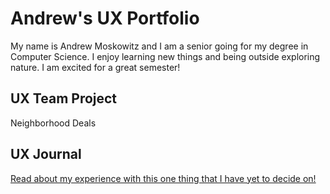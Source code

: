# Andrew's UX Portfolio

My name is Andrew Moskowitz and I am a senior going for my degree in Computer Science. I enjoy learning new things and being outside exploring nature. I am excited for a great semester!

## UX Team Project

Neighborhood Deals

## UX Journal

[Read about my experience with this one thing that I have yet to decide on!](j01/)
